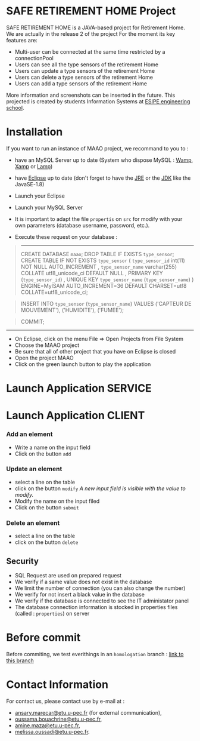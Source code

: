 # SAFE RETIREMENT HOME Project
 SAFE RETIREMENT HOME is a JAVA-based project for Retirement Home. 
 We are actually in the release 2 of the project 
 For the moment its key features are:
 - Multi-user can be connected at the same time restricted by a connectionPool
 - Users can see all the type sensors of the retirement Home
 - Users can update a type sensors of the retirement Home
 - Users can delete a type sensors of the retirement Home
 - Users can add a type sensors of the retirement Home 
 
More information and screenshots can be inserted in the future.
This projected is created by students Information Systems at <a href="http://esipe.u-pec.fr/accueil-fr/accueil-esipe-creteil-805697.kjsp">ESIPE engineering school</a>.

# Installation
If you want to run an instance of MAAO project, we recommand to you to :

- have an MySQL Server up to date (System who dispose MySQL : <a href="http://www.wampserver.com/#download-wrapper">Wamp</a>, <a href="https://www.apachefriends.org/fr/download.html">Xamp</a>  or <a href="https://doc.ubuntu-fr.org/lamp">Lamp</a>)
- have <a href="https://www.eclipse.org/downloads/">Eclipse</a> up to date (don't forget to have the <a href="https://www.java.com/fr/download/">JRE</a> or the <a href="https://www.oracle.com/technetwork/java/javase/downloads/jdk8-downloads-2133151.html">JDK</a> like the JavaSE-1.8)

- Launch your Eclipse
- Launch your MySQL Server
- It is important to adapt the file `propertis` on `src` for modify with your own parameters (database username, password, etc.). 
- Execute these request on your database :

> --------------
> CREATE DATABASE `maao`;
> DROP TABLE IF EXISTS `type_sensor`;
> CREATE TABLE IF NOT EXISTS `type_sensor` (
>`type_sensor_id` 		int(11) 		NOT NULL 				AUTO_INCREMENT	,
>`type_sensor_name` 	varchar(255) 	COLLATE utf8_unicode_ci DEFAULT NULL	,
> PRIMARY KEY (`type_sensor_id`)													,
> UNIQUE KEY `type_sensor_name` (`type_sensor_name`)
> ) 
> ENGINE=MyISAM 
> AUTO_INCREMENT=36 
> DEFAULT 
> CHARSET=utf8 
> COLLATE=utf8_unicode_ci;

> INSERT INTO `type_sensor` (`type_sensor_name`) VALUES
> ('CAPTEUR DE MOUVEMENT'),
> ('HUMIDITE'),
> ('FUMEE');

> COMMIT;

--------------

- On Eclipse, click on the menu File => Open Projects from File System
- Choose the MAAO project
- Be sure that all of other project that you have on Eclipse is closed
- Open the project MAAO
- Click on the green launch button to play the application


# Launch Application SERVICE
###

# Launch Application CLIENT
###

### Add an element
- Write a name on the input field
- Click on the button `add`

### Update an element
- select a line on the table
- click on the button `modify`
<i>A new input field is visible with the value to modify.</i>
- Modify the name on the input filed 
- Click on the button `submit`

### Delete an element
- select a line on the table
- click on the button `delete`  

## Security
- SQL Request are used on prepared request
- We verify if a same value does not exist in the database
- We limit the number of connection (you can also change the number)
- We verify for not insert a black value in the database
- We verify if the database is connected to see the IT administator panel
- The database connection information is stocked in properties files (called : `properties`) on server

# Before commit

Before commiting, we test everithings in an `homologation` branch : <a href="https://github.com/AnsaryMarecar/MAAO/tree/Homologation"> link to this branch </a>

# Contact Information
For contact us, please contact use by e-mail at : 
- ansary.marecar@etu.u-pec.fr (for external communication),
- oussama.bouachrine@etu.u-pec.fr,
- amine.maza@etu.u-pec.fr,
- melissa.oussadi@etu.u-pec.fr.
